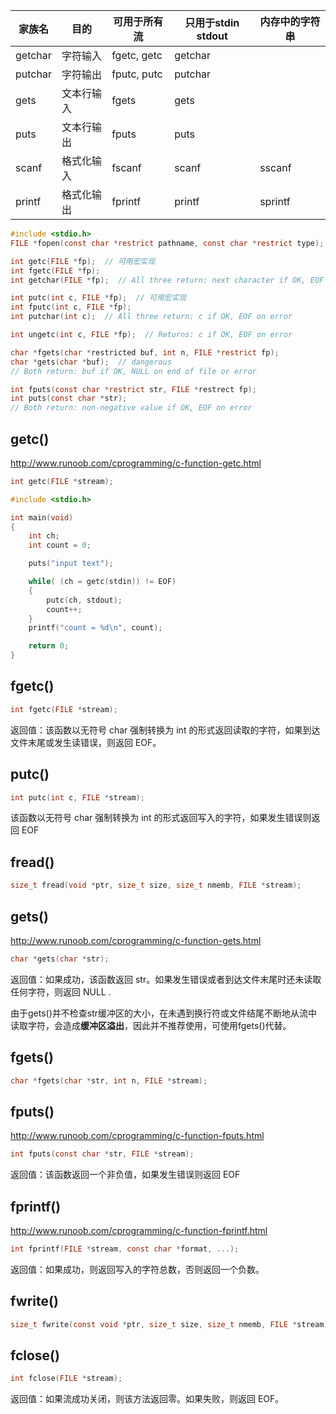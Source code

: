 | 家族名  | 目的       | 可用于所有流 | 只用于stdin stdout | 内存中的字符串 |
| ------- | ---------- | ------------ | ------------------ | -------------- |
| getchar | 字符输入   | fgetc, getc  | getchar            |                |
| putchar | 字符输出   | fputc, putc  | putchar            |                |
| gets    | 文本行输入 | fgets        | gets               |                |
| puts    | 文本行输出 | fputs        | puts               |                |
| scanf   | 格式化输入 | fscanf       | scanf              | sscanf         |
| printf  | 格式化输出 | fprintf      | printf             | sprintf        |

```c
#include <stdio.h>
FILE *fopen(const char *restrict pathname, const char *restrict type);

int getc(FILE *fp);  // 可用宏实现
int fgetc(FILE *fp);
int getchar(FILE *fp);  // All three return: next character if OK, EOF on end of file or error

int putc(int c, FILE *fp);  // 可用宏实现
int fputc(int c, FILE *fp);
int putchar(int c);  // All three return: c if OK, EOF on error

int ungetc(int c, FILE *fp);  // Returns: c if OK, EOF on error

char *fgets(char *restricted buf, int n, FILE *restrict fp);
char *gets(char *buf);  // dangerous
// Both return: buf if OK, NULL on end of file or error

int fputs(const char *restrict str, FILE *restrect fp);
int puts(const char *str);
// Both return: non-negative value if OK, EOF on error
```



## getc()

http://www.runoob.com/cprogramming/c-function-getc.html

```c
int getc(FILE *stream);

#include <stdio.h>

int main(void)
{
    int ch;
    int count = 0;

    puts("input text");

    while( (ch = getc(stdin)) != EOF)
    {
        putc(ch, stdout);
        count++;
    }
    printf("count = %d\n", count);

    return 0;
}

```

## fgetc()

```c
int fgetc(FILE *stream);
```

返回值：该函数以无符号 char 强制转换为 int 的形式返回读取的字符，如果到达文件末尾或发生读错误，则返回 EOF。 

## putc()

```c
int putc(int c, FILE *stream);
```

该函数以无符号 char 强制转换为 int 的形式返回写入的字符，如果发生错误则返回 EOF 

## fread()

```c
size_t fread(void *ptr, size_t size, size_t nmemb, FILE *stream);
```



## gets()

http://www.runoob.com/cprogramming/c-function-gets.html

```c
char *gets(char *str);
```



返回值：如果成功，该函数返回 str。如果发生错误或者到达文件末尾时还未读取任何字符，则返回 NULL .

由于gets()并不检查str缓冲区的大小，在未遇到换行符或文件结尾不断地从流中读取字符，会造成**缓冲区溢出**，因此并不推荐使用，可使用fgets()代替。

## fgets()

```c
char *fgets(char *str, int n, FILE *stream);
```



## fputs()

http://www.runoob.com/cprogramming/c-function-fputs.html

```c
int fputs(const char *str, FILE *stream);
```

返回值：该函数返回一个非负值，如果发生错误则返回 EOF 

## fprintf()

http://www.runoob.com/cprogramming/c-function-fprintf.html

```c
int fprintf(FILE *stream, const char *format, ...);
```

返回值：如果成功，则返回写入的字符总数，否则返回一个负数。 

## fwrite()

```c
size_t fwrite(const void *ptr, size_t size, size_t nmemb, FILE *stream);
```



## fclose()

```c
int fclose(FILE *stream);
```

返回值：如果流成功关闭，则该方法返回零。如果失败，则返回 EOF。 